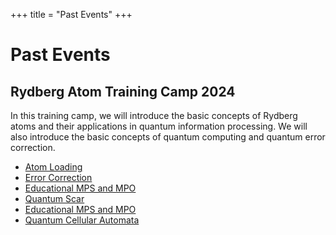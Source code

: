 +++
title =  "Past Events"
+++

# Past Events

## Rydberg Atom Training Camp 2024 
In this training camp, we will introduce the basic concepts of Rydberg atoms and their applications in quantum information processing. We will also introduce the basic concepts of quantum computing and quantum error correction.

- [Atom Loading](/PastEvents/AtomLoading/)
- [Error Correction](/PastEvents/ErrorCorrection/)
- [Educational MPS and MPO](/PastEvents/Simulation/final-xzgao)
- [Quantum Scar](/PastEvents/Simulation/yidai)
- [Educational MPS and MPO](/PastEvents/Simulation/final-xzgao)
- [Quantum Cellular Automata](/PastEvents/Algorithm/)
